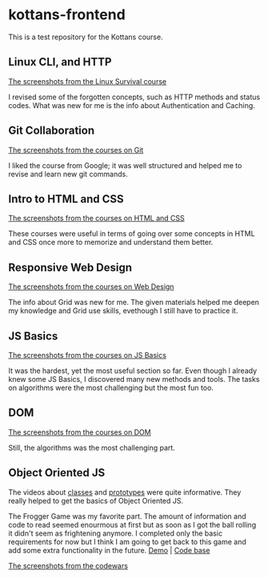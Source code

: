 # kottans-frontend

This is a test repository for the Kottans course.

## Linux CLI, and HTTP

[The screenshots from the Linux Survival course](https://github.com/JuliaNovak/kottans-frontend/tree/main/task_linux_cli)

I revised some of the forgotten concepts, such as HTTP methods and status codes. What was new for me is the info about Authentication and Caching.

## Git Collaboration

[The screenshots from the courses on Git](https://github.com/JuliaNovak/kottans-frontend/tree/main/task_git_collaboration)

I liked the course from Google; it was well structured and helped me to revise and learn new git commands.

## Intro to HTML and CSS

[The screenshots from the courses on HTML and CSS](https://github.com/JuliaNovak/kottans-frontend/tree/main/task_html_css_intro)

These courses were useful in terms of going over some concepts in HTML and CSS once more to memorize and understand them better.

## Responsive Web Design

[The screenshots from the courses on Web Design](https://github.com/JuliaNovak/kottans-frontend/tree/main/task_responsive_web_design)

The info about Grid was new for me. The given materials helped me deepen my knowledge and Grid use skills, evethough I still have to practice it.

## JS Basics

[The screenshots from the courses on JS Basics](https://github.com/JuliaNovak/kottans-frontend/tree/main/task_js_basics)

It was the hardest, yet the most useful section so far. Even though I already knew some JS Basics, I discovered many new methods and tools. The tasks on algorithms were the most challenging but the most fun too.

## DOM

[The screenshots from the courses on DOM](https://github.com/JuliaNovak/kottans-frontend/tree/main/task_js_dom)

Still, the algorithms was the most challenging part.

## Object Oriented JS

The videos about [classes](https://www.youtube.com/watch?v=jgCiWIdUZ-s&list=PLM7wFzahDYnEltE-aVGhRHYPwIJn0Xquu&index=40&ab_channel=WebDev%D1%81%D0%BD%D1%83%D0%BB%D1%8F.%D0%9A%D0%B0%D0%BD%D0%B0%D0%BB%D0%90%D0%BB%D0%B5%D0%BA%D1%81%D0%B0%D0%9B%D1%83%D1%89%D0%B5%D0%BD%D0%BA%D0%BE) and [prototypes](https://www.youtube.com/watch?v=e-3GS5-rak8&list=PLM7wFzahDYnEltE-aVGhRHYPwIJn0Xquu&index=46&ab_channel=WebDev%D1%81%D0%BD%D1%83%D0%BB%D1%8F.%D0%9A%D0%B0%D0%BD%D0%B0%D0%BB%D0%90%D0%BB%D0%B5%D0%BA%D1%81%D0%B0%D0%9B%D1%83%D1%89%D0%B5%D0%BD%D0%BA%D0%BE) were quite informative. They really helped to get the basics of Object Oriented JS.

The Frogger Game was my favorite part. The amount of information and code to read seemed enourmous at first but as soon as I got the ball rolling it didn't seem as frightening anymore. I completed only the basic requirements for now but I think I am going to get back to this game and add some extra functionality in the future.
[Demo](https://julianovak.github.io/frontend-nanodegree-arcade-game/) | [Code base](https://github.com/JuliaNovak/frontend-nanodegree-arcade-game/blob/master/js/app.js)

[The screenshots from the codewars](https://github.com/JuliaNovak/kottans-frontend/blob/main/task_js_oop/codewars_7kyu.png)
